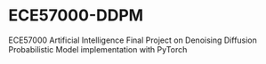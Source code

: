 # ECE57000-DDPM
ECE57000 Artificial Intelligence Final Project on Denoising Diffusion Probabilistic Model implementation with PyTorch
